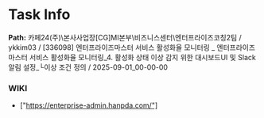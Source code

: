 # Task Info

**Path:** 카페24(주)\본사사업장\[CG]MI본부\비즈니스센터\엔터프라이즈코칭2팀 / ykkim03 / [336098] 엔터프라이즈마스터 서비스 활성화율 모니터링 _ 엔터프라이즈마스터 서비스 활성화율 모니터링_4. 활성화 상태 이상 감지 위한 대시보드UI 및 Slack 알림 설정_└이상 조건 정의 / 2025-09-01_00-00-00

### WIKI
- ["https://enterprise-admin.hanpda.com/"]

